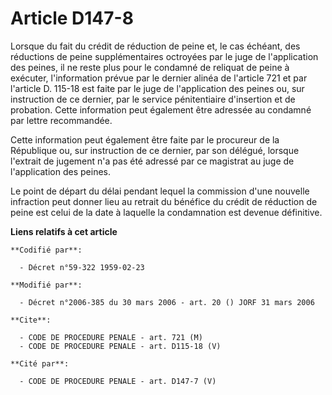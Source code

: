# Article D147-8

Lorsque du fait du crédit de réduction de peine et, le cas échéant, des réductions de peine supplémentaires octroyées par le
juge de l'application des peines, il ne reste plus pour le condamné de reliquat de peine à exécuter, l'information prévue par
le dernier alinéa de l'article 721 et par l'article D. 115-18 est faite par le juge de l'application des peines ou, sur
instruction de ce dernier, par le service pénitentiaire d'insertion et de probation. Cette information peut également être
adressée au condamné par lettre recommandée.

Cette information peut également être faite par le procureur de la République ou, sur instruction de ce dernier, par son
délégué, lorsque l'extrait de jugement n'a pas été adressé par ce magistrat au juge de l'application des peines.

Le point de départ du délai pendant lequel la commission d'une nouvelle infraction peut donner lieu au retrait du bénéfice du
crédit de réduction de peine est celui de la date à laquelle la condamnation est devenue définitive.

**Liens relatifs à cet article**

	**Codifié par**:

	  - Décret n°59-322 1959-02-23

	**Modifié par**:

	  - Décret n°2006-385 du 30 mars 2006 - art. 20 () JORF 31 mars 2006

	**Cite**:

	  - CODE DE PROCEDURE PENALE - art. 721 (M)
	  - CODE DE PROCEDURE PENALE - art. D115-18 (V)

	**Cité par**:

	  - CODE DE PROCEDURE PENALE - art. D147-7 (V)
